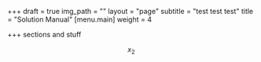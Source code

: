 +++
draft = true
img_path = ""
layout = "page"
subtitle = "test test test"
title = "Solution Manual"
[menu.main]
weight = 4

+++
sections and stuff

$$x_2$$
